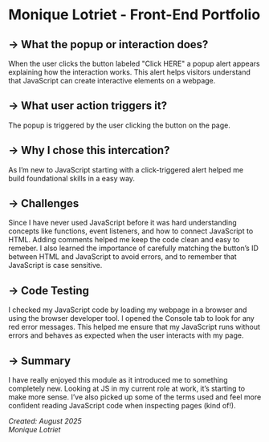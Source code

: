 # Monique Lotriet - Front-End Portfolio

## → What the popup or interaction does?
When the user clicks the button labeled "Click HERE" a popup alert appears explaining how the interaction works. This alert helps visitors understand that JavaScript can create interactive elements on a webpage.

## →	What user action triggers it?
The popup is triggered by the user clicking the button on the page. 

## → Why I chose this intercation? 
As I’m new to JavaScript starting with a click-triggered alert helped me build foundational skills in a easy way.

## → Challenges
Since I have never used JavaScript before it was hard understanding concepts like functions, event listeners, and how to connect JavaScript to HTML. Adding comments helped me keep the code clean and easy to remeber. I also learned the importance of carefully matching the button’s ID between HTML and JavaScript to avoid errors, and to remember that JavaScript is case sensitive.

## → Code Testing
I checked my JavaScript code by loading my webpage in a browser and using the browser developer tool. I opened the Console tab to look for any red error messages. This helped me ensure that my JavaScript runs without errors and behaves as expected when the user interacts with my page.

## → Summary
I have really enjoyed this module as it introduced me to something completely new. Looking at JS in my current role at work, it’s starting to make more sense. I’ve also picked up some of the terms used and feel more confident reading JavaScript code when inspecting pages (kind of!).

*Created: August 2025*  
*Monique Lotriet*
